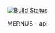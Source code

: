[![Build Status](https://travis-ci.com/BackspineStudios/mernus-api.svg?branch=master)](https://travis-ci.com/BackspineStudios/mernus-api)

MERNUS - api 
